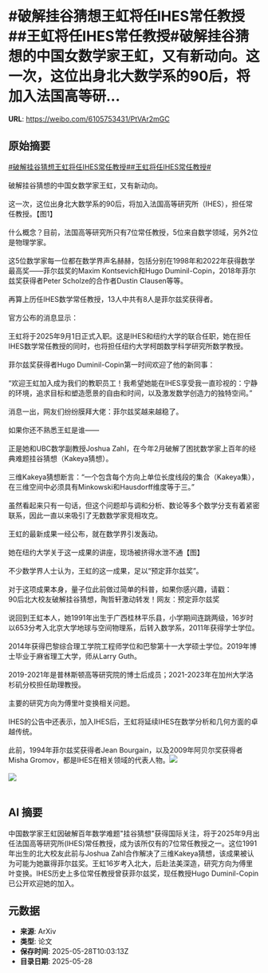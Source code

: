 # #破解挂谷猜想王虹将任IHES常任教授##王虹将任IHES常任教授#破解挂谷猜想的中国女数学家王虹，又有新动向。这一次，这位出身北大数学系的90后，将加入法国高等研...

**URL**: https://weibo.com/6105753431/PtVAr2mGC

## 原始摘要

<a href="https://m.weibo.cn/search?containerid=231522type%3D1%26t%3D10%26q%3D%23%E7%A0%B4%E8%A7%A3%E6%8C%82%E8%B0%B7%E7%8C%9C%E6%83%B3%E7%8E%8B%E8%99%B9%E5%B0%86%E4%BB%BBIHES%E5%B8%B8%E4%BB%BB%E6%95%99%E6%8E%88%23&amp;extparam=%23%E7%A0%B4%E8%A7%A3%E6%8C%82%E8%B0%B7%E7%8C%9C%E6%83%B3%E7%8E%8B%E8%99%B9%E5%B0%86%E4%BB%BBIHES%E5%B8%B8%E4%BB%BB%E6%95%99%E6%8E%88%23" data-hide=""><span class="surl-text">#破解挂谷猜想王虹将任IHES常任教授#</span></a><a href="https://m.weibo.cn/search?containerid=231522type%3D1%26t%3D10%26q%3D%23%E7%8E%8B%E8%99%B9%E5%B0%86%E4%BB%BBIHES%E5%B8%B8%E4%BB%BB%E6%95%99%E6%8E%88%23&amp;extparam=%23%E7%8E%8B%E8%99%B9%E5%B0%86%E4%BB%BBIHES%E5%B8%B8%E4%BB%BB%E6%95%99%E6%8E%88%23" data-hide=""><span class="surl-text">#王虹将任IHES常任教授#</span></a><br><br>破解挂谷猜想的中国女数学家王虹，又有新动向。<br><br>这一次，这位出身北大数学系的90后，将加入法国高等研究所（IHES），担任常任教授。【图1】<br><br>什么概念？目前，法国高等研究所只有7位常任教授，5位来自数学领域，另外2位是物理学家。<br><br>这5位数学家每一位都在数学界声名赫赫，包括分别在1998年和2022年获得数学最高奖——菲尔兹奖的Maxim Kontsevich和Hugo Duminil-Copin，2018年菲尔兹奖获得者Peter Scholze的合作者Dustin Clausen等等。<br><br>再算上历任IHES数学常任教授，13人中共有8人是菲尔兹奖获得者。<br><br>官方公布的消息显示：<br><br>王虹将于2025年9月1日正式入职。这是IHES和纽约大学的联合任职，她在担任IHES数学常任教授的同时，也将担任纽约大学柯朗数学科学研究所数学教授。<br><br>菲尔兹奖获得者Hugo Duminil-Copin第一时间欢迎了他的新同事：<br><br>“欢迎王虹加入成为我们的教职员工！我希望她能在IHES享受我一直珍视的：宁静的环境，追求目标和塑造愿景的自由和时间，以及激发数学创造力的独特空间。”<br><br>消息一出，网友们纷纷膜拜大佬：菲尔兹奖越来越稳了。<br><br>如果你还不熟悉王虹是谁——<br><br>正是她和UBC数学副教授Joshua Zahl，在今年2月破解了困扰数学家上百年的经典难题挂谷猜想（Kakeya猜想）。<br><br>三维Kakeya猜想断言：“一个包含每个方向上单位长度线段的集合（Kakeya集），在三维空间中必须具有Minkowski和Hausdorff维度等于三。”<br><br>虽然看起来只有一句话，但这个问题却与调和分析、数论等多个数学分支有着紧密联系，因此一直以来吸引了无数数学家竞相攻克。<br><br>王虹的最新成果一经公布，就在数学界引发轰动。<br><br>她在纽约大学关于这一成果的讲座，现场被挤得水泄不通【图】<br><br>不少数学界人士认为，王虹的这一成果，足以“预定菲尔兹奖”。<br><br>对于这项成果本身，量子位此前做过简单的科普，如果你感兴趣，请戳：<br>90后北大校友破解挂谷猜想，陶哲轩激动转发！网友：预定菲尔兹奖<br><br>说回到王虹本人，她1991年出生于广西桂林平乐县，小学期间连跳两级，16岁时以653分考入北京大学地球与空间物理系，后转入数学系，2011年获得学士学位。<br><br>2014年获得巴黎综合理工学院工程师学位和巴黎第十一大学硕士学位。2019年博士毕业于麻省理工大学，师从Larry Guth。<br><br>2019-2021年是普林斯顿高等研究院的博士后成员；2021-2023年在加州大学洛杉矶分校担任助理教授。<br><br>主要的研究方向为傅里叶变换相关问题。<br><br>IHES的公告中还表示，加入IHES后，王虹将延续IHES在数学分析和几何方面的卓越传统。<br><br>此前，1994年菲尔兹奖获得者Jean Bourgain，以及2009年阿贝尔奖获得者Misha Gromov，都是IHES在相关领域的代表人物。<img style="" src="https://tvax1.sinaimg.cn/large/006Fd7o3gy1i1vc0lpf2nj30is0v8naw.jpg" referrerpolicy="no-referrer"><br><br><img style="" src="https://tvax2.sinaimg.cn/large/006Fd7o3gy1i1vc0p39wej30to0zkh1a.jpg" referrerpolicy="no-referrer"><br><br>

## AI 摘要

中国数学家王虹因破解百年数学难题"挂谷猜想"获得国际关注，将于2025年9月出任法国高等研究所(IHES)常任教授，成为该所仅有的7位常任教授之一。这位1991年出生的北大校友此前与Joshua Zahl合作解决了三维Kakeya猜想，该成果被认为可能为她赢得菲尔兹奖。王虹16岁考入北大，后赴法美深造，研究方向为傅里叶变换。IHES历史上多位常任教授曾获菲尔兹奖，现任教授Hugo Duminil-Copin已公开欢迎她的加入。

## 元数据

- **来源**: ArXiv
- **类型**: 论文
- **保存时间**: 2025-05-28T10:03:13Z
- **目录日期**: 2025-05-28
